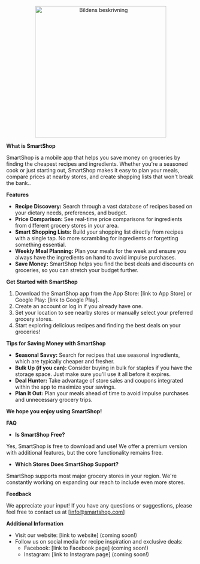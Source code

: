 <p align="center">
    <img width="350" alt="Bildens beskrivning" src="https://github.com/marcusgostasson/Aktivo/assets/143846336/8b85d329-58fc-482a-94d0-07e79a7b9041">
</p>

**What is SmartShop**

SmartShop is a mobile app that helps you save money on groceries by finding the cheapest recipes and ingredients. Whether you're a seasoned cook or just starting out, SmartShop makes it easy to plan your meals, compare prices at nearby stores, and create shopping lists that won't break the bank..

**Features**

* **Recipe Discovery:** Search through a vast database of recipes based on your dietary needs, preferences, and budget. 
* **Price Comparison:** See real-time price comparisons for ingredients from different grocery stores in your area. 
* **Smart Shopping Lists:** Build your shopping list directly from recipes with a single tap. No more scrambling for ingredients or forgetting something essential.
* **Weekly Meal Planning:**  Plan your meals for the week and ensure you always have the ingredients on hand to avoid impulse purchases.
* **Save Money:** SmartShop helps you find the best deals and discounts on groceries, so you can stretch your budget further.


**Get Started with SmartShop**

1. Download the SmartShop app from the App Store: [link to App Store] or Google Play: [link to Google Play].
2. Create an account or log in if you already have one.
3. Set your location to see nearby stores or manually select your preferred grocery stores.
4. Start exploring delicious recipes and finding the best deals on your groceries!


**Tips for Saving Money with SmartShop**

* **Seasonal Savvy:**  Search for recipes that use seasonal ingredients, which are typically cheaper and fresher.
* **Bulk Up (if you can):**  Consider buying in bulk for staples if you have the storage space. Just make sure you'll use it all before it expires.
* **Deal Hunter:**  Take advantage of store sales and coupons integrated within the app to maximize your savings.
* **Plan It Out:**  Plan your meals ahead of time to avoid impulse purchases and unnecessary grocery trips.

**We hope you enjoy using SmartShop!**

**FAQ**

* **Is SmartShop Free?**

Yes, SmartShop is free to download and use!  We offer a premium version with additional features, but the core functionality remains free.

* **Which Stores Does SmartShop Support?**

SmartShop supports most major grocery stores in your region. We're constantly working on expanding our reach to include even more stores.

**Feedback**

We appreciate your input! If you have any questions or suggestions, please feel free to contact us at [info@smartshop.com]


**Additional Information**

* Visit our website: [link to website] (coming soon!)
* Follow us on social media for recipe inspiration and exclusive deals:
    * Facebook: [link to Facebook page] (coming soon!)
    * Instagram: [link to Instagram page] (coming soon!)
